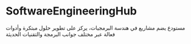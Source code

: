 # SoftwareEngineeringHub
مستودع يضم مشاريع في هندسة البرمجيات، يركز على تطوير حلول مبتكرة وأدوات فعالة عبر مختلف جوانب البرمجة والتقنيات الحديثة
